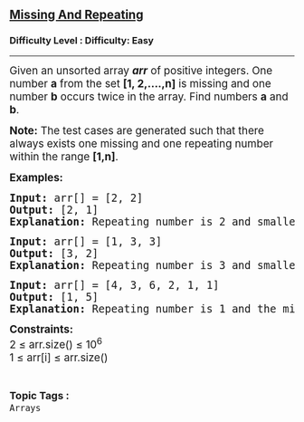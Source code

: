 <h2><a href="https://www.geeksforgeeks.org/problems/find-missing-and-repeating2512/1">Missing And Repeating</a></h2><h3>Difficulty Level : Difficulty: Easy</h3><hr><div class="problems_problem_content__Xm_eO" data-cur="cursor"><p data-cur="cursor"><span style="font-size: 14pt;" data-cur="cursor">Given an unsorted array <strong><em>arr</em></strong> of positive integers. One number <strong>a</strong> from the set <strong>[1, 2,....,n]</strong> is missing and one number <strong>b</strong> occurs twice in the array. Find numbers <strong data-cur="cursor">a</strong>&nbsp;and <strong data-cur="cursor">b</strong>.<br></span></p>
<p data-cur="cursor"><span style="font-size: 14pt;" data-cur="cursor"><strong>Note:</strong> The test cases are generated such that there always exists one missing and one repeating number within the range <strong>[1,n]</strong>.</span></p>
<p data-cur="cursor"><span style="font-size: 14pt;"><strong>Examples:<br></strong></span></p>
<pre data-cur="cursor"><span style="font-size: 14pt;" data-cur="cursor"><strong>Input: </strong>arr[] = [2, 2]
<strong>Output:</strong> [2, 1]
<strong>Explanation:</strong> Repeating number is 2 and smallest positive missing number is 1.
</span></pre>
<pre><span style="font-size: 14pt;"><strong>Input: </strong>arr[] = [1, 3, 3] 
<strong>Output:</strong> [3, 2]
<strong>Explanation:</strong> Repeating number is 3 and smallest positive missing number is 2.</span></pre>
<pre><span style="font-size: 14pt;"><strong>Input: </strong>arr[] = [4, 3, 6, 2, 1, 1]</span><br><span style="font-size: 14pt;"><strong>Output:</strong> [1, 5]</span><br><span style="font-size: 14pt;"><strong>Explanation:</strong> Repeating number is 1 and the missing number is 5.</span></pre>
<p><span style="font-size: 14pt;"><strong>Constraints:</strong><br>2 ≤ arr.size() ≤ 10<sup>6</sup><br>1 ≤ arr[i] ≤ arr.size()</span></p></div><br><p><span style=font-size:18px><strong>Topic Tags : </strong><br><code>Arrays</code>&nbsp;